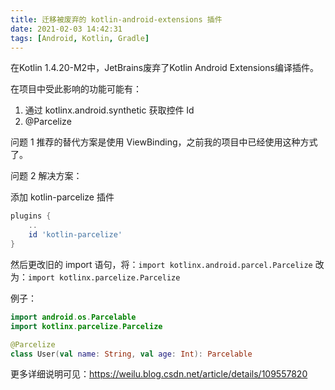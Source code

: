 ```yaml
---
title: 迁移被废弃的 kotlin-android-extensions 插件
date: 2021-02-03 14:42:31
tags: [Android, Kotlin, Gradle]
---
```


在Kotlin 1.4.20-M2中，JetBrains废弃了Kotlin Android Extensions编译插件。

在项目中受此影响的功能可能有：
1. 通过 kotlinx.android.synthetic 获取控件 Id
2. @Parcelize

问题 1 推荐的替代方案是使用 ViewBinding，之前我的项目中已经使用这种方式了。

问题 2 解决方案：

添加 kotlin-parcelize 插件

```groovy
plugins {
    ..
    id 'kotlin-parcelize'
}
```

然后更改旧的 import 语句，将：`import kotlinx.android.parcel.Parcelize` 改为：`import kotlinx.parcelize.Parcelize`

例子：

```kotlin
import android.os.Parcelable
import kotlinx.parcelize.Parcelize

@Parcelize
class User(val name: String, val age: Int): Parcelable
```


更多详细说明可见：https://weilu.blog.csdn.net/article/details/109557820

